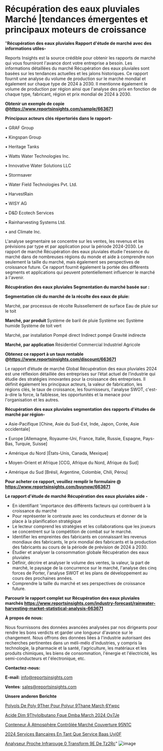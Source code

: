 # Récupération des eaux pluviales Marché |tendances émergentes et principaux moteurs de croissance

"<strong>Récupération des eaux pluviales Rapport d'étude de marché avec des informations utiles-</strong>

Reports Insights est la source crédible pour obtenir les rapports de marché qui vous fourniront l'avance dont votre entreprise a besoin. Les informations détaillées du marché Récupération des eaux pluviales sont basées sur les tendances actuelles et les jalons historiques. Ce rapport fournit une analyse du volume de production sur le marché mondial et également sur chaque type de 2024 à 2030. Il mentionne également le volume de production par région ainsi que l'analyse des prix en fonction de chaque type, fabricant, région et prix mondial de 2024 à 2030.

<strong><b>Obtenir un exemple de copie @</b></strong><a href=https://www.reportsinsights.com/sample/663671><strong><b>https://www.reportsinsights.com/sample/663671</b></strong></a>

<b>Principaux acteurs clés répertoriés dans le rapport-</b>

<b> </b>• GRAF Group

• Kingspan Group

• Heritage Tanks

• Watts Water Technologies Inc.

• Innovative Water Solutions LLC

• Stormsaver

• Water Field Technologies Pvt. Ltd.

• HarvestRain

• WISY AG

• D&D Ecotech Services

• Rainharvesting Systems Ltd.

• and Climate Inc.

L'analyse segmentaire se concentre sur les ventes, les revenus et les prévisions par type et par application pour la période 2024-2030. Le rapport de marché Récupération des eaux pluviales étudie l'essence du marché dans de nombreuses régions du monde et aide à comprendre non seulement la taille du marché, mais également ses perspectives de croissance future. Ce rapport fournit également la portée des différents segments et applications qui peuvent potentiellement influencer le marché à l'avenir.

<strong>Récupération des eaux pluviales Segmentation du marché basée sur :</strong>

<strong> Segmentation clé du marché de la récolte des eaux de pluie: </strong>

Marché, par processus de récolte
Ruissellement de surface
Eau de pluie sur le toit

<strong> Marché, par produit </strong>
Système de baril de pluie
Système sec
Système humide
Système de toit vert

Marché, par installation
Pompé direct
Indirect pompé
Gravité indirecte

<strong> Marché, par application </strong>
Résidentiel
Commercial
Industriel
Agricole

<strong><b>Obtenez ce rapport à un taux rentable @</b></strong><a href=https://www.reportsinsights.com/discount/663671><strong><b>https://www.reportsinsights.com/discount/663671</b></strong></a>

Le rapport d’étude de marché Global Récupération des eaux pluviales 2024 est une réflexion détaillée des entreprises sur l’état actuel de l’industrie qui étudie des stratégies innovantes pour la croissance des entreprises. Il définit également les principaux acteurs, la valeur de fabrication, les régions clés, le taux de croissance, les fournisseurs, l'analyse SWOT, c'est-à-dire la force, la faiblesse, les opportunités et la menace pour l'organisation et les autres.

<strong>Récupération des eaux pluviales segmentation des rapports d'études de marché par région-</strong>

• Asie-Pacifique [Chine, Asie du Sud-Est, Inde, Japon, Corée, Asie occidentale]

• Europe [Allemagne, Royaume-Uni, France, Italie, Russie, Espagne, Pays-Bas, Turquie, Suisse]

• Amérique du Nord [États-Unis, Canada, Mexique]

• Moyen-Orient et Afrique [CCG, Afrique du Nord, Afrique du Sud]

• Amérique du Sud [Brésil, Argentine, Colombie, Chili, Pérou]

<strong>Pour acheter ce rapport, veuillez remplir le formulaire @   <a href=https://www.reportsinsights.com/buynow/663671>https://www.reportsinsights.com/buynow/663671</a></strong>

<strong>Le rapport d'étude de marché Récupération des eaux pluviales aide -</strong>
<ul>
  <li>En identifiant 'importance des différents facteurs qui contribuent à la croissance du marché</li>
  <li>Pour représenter le contraste avec les conducteurs et donner de la place à la planification stratégique</li>
  <li>Le lecteur comprend les stratégies et les collaborations que les joueurs se concentrent sur la compétition de combat sur le marché.</li>
  <li>Identifier les empreintes des fabricants en connaissant les revenus mondiaux des fabricants, le prix mondial des fabricants et la production des fabricants au cours de la période de prévision de 2024 à 2030.</li>
  <li>Étudier et analyser la consommation globale Récupération des eaux pluviales</li>
  <li>Définir, décrire et analyser le volume des ventes, la valeur, la part de marché, le paysage de la concurrence sur le marché, l'analyse des cinq forces de Porter, l'analyse SWOT et les plans de développement au cours des prochaines années.</li>
  <li>Comprendre la taille du marché et ses perspectives de croissance future.</li>
</ul>

<strong>Parcourir le rapport complet sur Récupération des eaux pluviales marchés <a href=https://www.reportsinsights.com/industry-forecast/rainwater-harvesting-market-statistical-analysis-663671>https://www.reportsinsights.com/industry-forecast/rainwater-harvesting-market-statistical-analysis-663671</a></strong>

<strong>À propos de nous:</strong>

Nous fournissons des données avancées analysées par nos dirigeants pour rendre les bons verdicts et garder une longueur d'avance sur le changement. Nous offrons des données liées à l'industrie autorisant des recherches pertinentes dans un méli-mélo d'industries, y compris la technologie, la pharmacie et la santé, l'agriculture, les matériaux et les produits chimiques, les biens de consommation, l'énergie et l'électricité, les semi-conducteurs et l'électronique, etc.

<strong>Contactez-nous:</strong>

<strong>E-mail:</strong> <a href=mailto:info@reportsinsights.com>info@reportsinsights.com</a>

<strong>Ventes</strong>: <a href=mailto:sales@reportsinsights.com>sales@reportsinsights.com</a>

<strong>Unsere anderen Berichte</strong>

<a href=https://www.linkedin.com/pulse/polyols-de-poly%C3%A9ther-pour-polyur%C3%A9thane-march%C3%A9-6ywpc/>Polyols De Poly 9Ther Pour Polyur 9Thane March 6Ywpc</a>

<a href=https://www.linkedin.com/pulse/acide-dim%C3%A9thylolbutano%C3%AFque-dmba-march%C3%A9-2024-ov7je/>Acide Dim 9Thylolbutano Fque Dmba March 2024 Ov7Je</a>

<a href=https://www.linkedin.com/pulse/conteneur-à-atmosphère-contrôlée-marché-couverture-95n1c/>Conteneur À Atmosphère Contrôlée Marché Couverture 95N1C</a>

<a href=https://www.linkedin.com/pulse/2024-services-bancaires-en-tant-que-service-baas-uyi0f/>2024 Services Bancaires En Tant Que Service Baas Uyi0F</a>

<a href=https://www.linkedin.com/pulse/analyseur-proche-infrarouge-%C3%A0-transform%C3%A9e-de-tz2rc/>Analyseur Proche Infrarouge  0 Transform 9E De Tz2Rc</a>"
![image](https://github.com/daminid12/RImarketdynamics/assets/158430485/33e86500-a9fd-48aa-bc67-fe7e964bc2f5)
